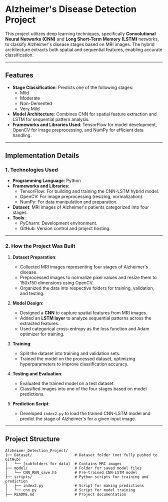 # Alzheimer's Disease Detection Project

This project utilizes deep learning techniques, specifically **Convolutional Neural Networks (CNN)** and **Long Short-Term Memory (LSTM)** networks, to classify Alzheimer's disease stages based on MRI images. The hybrid architecture extracts both spatial and sequential features, enabling accurate classification.

---

## Features
- **Stage Classification**: Predicts one of the following stages:
  - Mild
  - Moderate
  - Non-Demented
  - Very Mild
- **Model Architecture**: Combines CNN for spatial feature extraction and LSTM for sequential pattern analysis.
- **Frameworks and Libraries Used**: TensorFlow for model development, OpenCV for image preprocessing, and NumPy for efficient data handling.

---

## Implementation Details

### 1. Technologies Used
- **Programming Language**: Python
- **Frameworks and Libraries**:
  - TensorFlow: For building and training the CNN-LSTM hybrid model.
  - OpenCV: For image preprocessing (resizing, normalization).
  - NumPy: For data manipulation and preparation.
- **Dataset**: MRI images of Alzheimer's patients categorized into four stages.
- **Tools**: 
  - PyCharm: Development environment.
  - GitHub: Version control and project hosting.

---

### 2. How the Project Was Built
1. **Dataset Preparation**:
   - Collected MRI images representing four stages of Alzheimer's disease.
   - Preprocessed images to normalize pixel values and resize them to 150x150 dimensions using OpenCV.
   - Organized the data into respective folders for training, validation, and testing.

2. **Model Design**:
   - Designed a **CNN** to capture spatial features from MRI images.
   - Added an **LSTM layer** to analyze sequential patterns across the extracted features.
   - Used categorical cross-entropy as the loss function and Adam optimizer for training.

3. **Training**:
   - Split the dataset into training and validation sets.
   - Trained the model on the processed dataset, optimizing hyperparameters to improve classification accuracy.

4. **Testing and Evaluation**:
   - Evaluated the trained model on a test dataset.
   - Classified images into one of the four stages based on model predictions.

5. **Prediction Script**:
   - Developed `index2.py` to load the trained CNN-LSTM model and predict the stage of Alzheimer's for a given input image.

---

## Project Structure
```plaintext
Alzheimer_Detection_Project/
├── Dataset/                   # Dataset folder (not fully pushed to GitHub)
│   └── [subfolders for data]  # Contains MRI images
├── model/                     # Folder for saved model files
│   └── CNN_RNN_save.h5        # Pre-trained CNN-LSTM model
├── scripts/                   # Python scripts for training and prediction
│   ├── index2.py              # Script for making predictions
│   └── cnn.py                 # Script for model training
├── README.md                  # Project documentation
